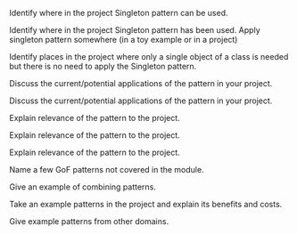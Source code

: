 <div id="singleton_what">

Identify where in the project Singleton pattern can be used.

</div>


<div id="singleton_implementation">

Identify where in the project Singleton pattern has been used. Apply singleton pattern somewhere (in a toy example or in a project)

</div>


<div id="singleton_evaluation">

Identify places in the project where only a single object of a class is needed but there is no need to apply the Singleton pattern.

</div>


<div id="facade_what">

Discuss the current/potential applications of the pattern in your project.

</div>


<div id="command_what">

Discuss the current/potential applications of the pattern in your project.

</div>


<div id="modelViewController_what">

Explain relevance of the pattern to the project.

</div>


<div id="observer_what">

Explain relevance of the pattern to the project.

</div>


<div id="abstractionOccurrence_what">

Explain relevance of the pattern to the project.

</div>


<div id="more_otherDesignPatterns">

Name a few GoF patterns not covered in the module.

</div>



<div id="more_combiningDesignPatterns">

Give an example of combining patterns.

</div>


<div id="more_usingDesignPatterns">

Take an example patterns in the project and explain its benefits and costs.

</div>


<div id="more_otherTypesOfPatterns">

Give example patterns from other domains.

</div>